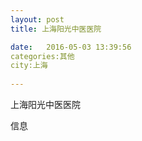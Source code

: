 ```yaml
--- 
layout: post 
title: 上海阳光中医医院

date:   2016-05-03 13:39:56 
categories:其他  
city:上海
  
--- 
```

   
上海阳光中医医院

信息


